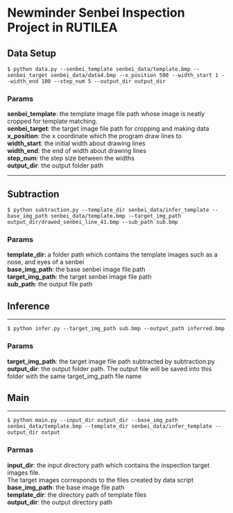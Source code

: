 # Newminder Senbei Inspection Project in RUTILEA


## Data Setup

```shell
$ python data.py --senbei_template senbei_data/template.bmp --senbei_target senbei_data/data4.bmp --x_position 500 --width_start 1 --width_end 100 --step_num 5 --output_dir output_dir
```

### Params
**senbei_template**: the template image file path whose image is neatly cropped for template matching. \
**senbei_target**: the target image file path for cropping and making data \
**x_position**: the x coordinate which the program draw lines to \
**width_start**: the initial width about drawing lines \
**width_end**: the end of width about drawing lines \
**step_num**: the step size between the widths \
**output_dir**: the output folder path

<hr>

## Subtraction
```shell
$ python subtraction.py --template_dir senbei_data/infer_template --base_img_path senbei_data/template.bmp --target_img_path output_dir/drawed_senbei_line_41.bmp --sub_path sub.bmp
```

### Params
**template_dir**: a folder path which contains the template images such as a nose, and eyes of a senbei \
**base_img_path**: the base senbei image file path \
**target_img_path**: the target senbei image file path \
**sub_path**: the output file path 

## Inference

<hr>

```shell
$ python infer.py --target_img_path sub.bmp --output_path inferred.bmp
```

### Params
**target_img_path**: the target image file path subtracted by subtraction.py \
**output_dir**: the output folder path. The output file will be saved into this folder with the same target_img_path file name

## Main

<hr>

```shell
$ python main.py --input_dir output_dir --base_img_path senbei_data/template.bmp --template_dir senbei_data/infer_template --output_dir output
```

### Parmas

**input_dir**: the input directory path which contains the inspection target images file. \
The target images corresponds to the files created by data script \
**base_img_path**: the base image file path \
**template_dir**: the directory path of template files \
**output_dir**: the output directory path
